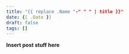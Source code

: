 ```yaml
---
title: "{{ replace .Name "-" " " | title }}"
date: {{ .Date }}
draft: false
tags: []
---
```


**Insert post stuff here**